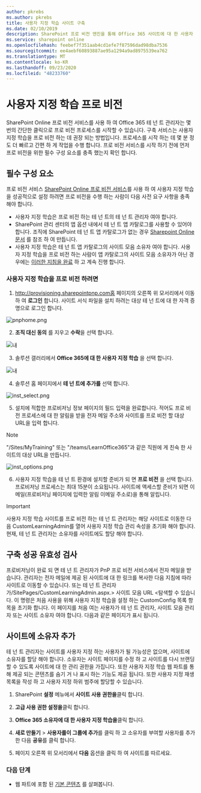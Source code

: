 ```yaml
---
author: pkrebs
ms.author: pkrebs
title: 사용자 지정 학습 사이트 구축
ms.date: 02/10/2019
description: SharePoint 프로 비전 엔진을 통해 Office 365 사이트에 대 한 사용자 지정 학습 프로 비전
ms.service: sharepoint online
ms.openlocfilehash: feebef7f351aab4cd1efe7f87596dad98dba7536
ms.sourcegitcommit: ee4aebf60893887ae95a1294a9ad8975539ea762
ms.translationtype: MT
ms.contentlocale: ko-KR
ms.lasthandoff: 09/23/2020
ms.locfileid: "48233760"
---
```

# <a name="provision-custom-learning"></a>사용자 지정 학습 프로 비전

SharePoint Online 프로 비전 서비스를 사용 하 여 Office 365 테 넌 트 관리자는 몇 번의 간단한 클릭으로 프로 비전 프로세스를 시작할 수 있습니다. 구축 서비스는 사용자 지정 학습을 프로 비전 하는 데 권장 되는 방법입니다. 프로세스를 시작 하는 데 몇 분 정도 더 빠르고 간편 하 게 작업을 수행 합니다. 프로 비전 서비스를 시작 하기 전에 먼저 프로 비전을 위한 필수 구성 요소를 충족 했는지 확인 합니다.

## <a name="prerequisites"></a>필수 구성 요소
 
프로 비전 서비스 [SharePoint Online 프로 비전 서비스](https://provisioning.sharepointpnp.com)를 사용 하 여 사용자 지정 학습을 성공적으로 설정 하려면 프로 비전을 수행 하는 사람이 다음 사전 요구 사항을 충족 해야 합니다. 
 
- 사용자 지정 학습은 프로 비전 하는 테 넌 트의 테 넌 트 관리자 여야 합니다.  
- SharePoint 관리 센터의 앱 옵션 내에서 테 넌 트 앱 카탈로그를 사용할 수 있어야 합니다. 조직에 SharePoint 테 넌 트 앱 카탈로그가 없는 경우 [Sharepoint Online 문서](https://docs.microsoft.com/sharepoint/use-app-catalog) 를 참조 하 여 만듭니다.  
- 사용자 지정 학습은 테 넌 트 앱 카탈로그의 사이트 모음 소유자 여야 합니다. 사용자 지정 학습을 프로 비전 하는 사람이 앱 카탈로그의 사이트 모음 소유자가 아닌 경우에는 [이러한 지침을 완료](addappadmin.md) 하 고 계속 진행 합니다. 

### <a name="to-provision-custom-learning"></a>사용자 지정 학습을 프로 비전 하려면

1. http://provisioning.sharepointpnp.com홈 페이지의 오른쪽 위 모서리에서 이동 하 여 **로그인** 합니다.  사이트 서식 파일을 설치 하려는 대상 테 넌 트에 대 한 자격 증명으로 로그인 합니다.

![pnphome.png](media/inst_signin.png)

2. **조직 대신 동의** 를 지우고 **수락**을 선택 합니다.

![내](media/inst_perms.png)

3. 솔루션 갤러리에서 **Office 365에 대 한 사용자 지정 학습** 을 선택 합니다.

![내](media/inst_select.png)

4. 솔루션 홈 페이지에서 **테 넌 트에 추가를** 선택 합니다.

![inst_select.png](media/inst_add.png)

5. 설치에 적합한 프로비저닝 정보 페이지의 필드 입력을 완료합니다. 적어도 프로 비전 프로세스에 대 한 알림을 받을 전자 메일 주소와 사이트를 프로 비전 할 대상 URL을 입력 합니다.  
> [!NOTE]
> "/Sites/MyTraining" 또는 "/teams/LearnOffice365"과 같은 직원에 게 친숙 한 사이트의 대상 URL을 만듭니다.

![inst_options.png](media/inst_options.png)

6. 사용자 지정 학습을 테 넌 트 환경에 설치할 준비가 되 면 **프로 비전** 을 선택 합니다.  프로비저닝 프로세스는 최대 15분이 소요됩니다. 사이트에 액세스할 준비가 되면 이메일(프로비저닝 페이지에 입력한 알림 이메일 주소로)을 통해 알립니다.

> [!IMPORTANT]
> 사용자 지정 학습 사이트를 프로 비전 하는 테 넌 트 관리자는 해당 사이트로 이동한 다음 CustomLearningAdmin를 열어 사용자 지정 학습 관리 속성을 초기화 해야 합니다. 현재, 테 넌 트 관리자는 소유자를 사이트에도 할당 해야 합니다. 

## <a name="validate-provisioning-success"></a>구축 성공 유효성 검사

프로비저닝이 완료 되 면 테 넌 트 관리자가 PnP 프로 비전 서비스에서 전자 메일을 받습니다. 관리자는 전자 메일에 제공 된 사이트에 대 한 링크를 복사한 다음 지침에 따라 사이트로 이동할 수 있습니다. 또는 테 넌 트 관리자가/SitePages/CustomLearningAdmin.aspx.> 사이트 모음 URL <탐색할 수 있습니다. 이 명령은 처음 사용을 위해 사용자 지정 학습을 설정 하는 CustomConfig 목록 항목을 초기화 합니다. 이 페이지를 처음 여는 사용자가 테 넌 트 관리자, 사이트 모음 관리자 또는 사이트 소유자 여야 합니다. 다음과 같은 페이지가 표시 됩니다. 

## <a name="add-owners-to-site"></a>사이트에 소유자 추가
테 넌 트 관리자는 사이트를 사용자 지정 하는 사용자가 될 가능성은 없으며, 사이트에 소유자를 할당 해야 합니다. 소유자는 사이트 페이지를 수정 하 고 사이트를 다시 브랜딩 할 수 있도록 사이트에 대 한 관리 권한을 가집니다. 또한 사용자 지정 학습 웹 파트를 통해 제공 되는 콘텐츠를 숨기 거 나 표시 하는 기능도 제공 됩니다. 또한 사용자 지정 재생 목록을 작성 하 고 사용자 지정 하위 범주에 할당할 수 있습니다.  

1. SharePoint **설정** 메뉴에서 **사이트 사용 권한을**클릭 합니다.
2. **고급 사용 권한 설정을**클릭 합니다.
3. **Office 365 소유자에 대 한 사용자 지정 학습을**클릭 합니다.
4. **새로 만들기**  >  **사용자를이 그룹에 추가**를 클릭 하 고 소유자를 부여할 사용자를 추가한 다음 **공유**를 클릭 합니다.

8. 페이지 오른쪽 위 모서리에서 **다음** 옵션을 클릭 하 여 사이트를 따르세요.  

### <a name="next-steps"></a>다음 단계
- 웹 파트에 포함 된 [기본 콘텐츠](sitecontent.md) 를 살펴봅니다.
